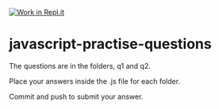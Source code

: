 [![Work in Repl.it](https://classroom.github.com/assets/work-in-replit-14baed9a392b3a25080506f3b7b6d57f295ec2978f6f33ec97e36a161684cbe9.svg)](https://classroom.github.com/online_ide?assignment_repo_id=3564216&assignment_repo_type=AssignmentRepo)
# javascript-practise-questions

The questions are in the folders, q1 and q2.

Place your answers inside the .js file for each folder.

Commit and push to submit your answer.